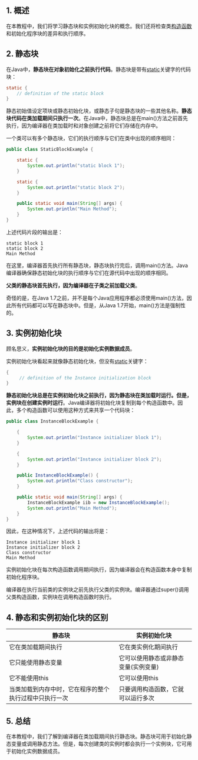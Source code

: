 ## 1. 概述

在本教程中，我们将学习静态块和实例初始化块的概念。我们还将检查类[构造函数](https://www.baeldung.com/java-constructors)和初始化程序块的差异和执行顺序。

## 2. 静态块

在Java中，**静态块在对象初始化之前执行代码**。静态块是带有[static](https://www.baeldung.com/java-static)关键字的代码块：

```java
static {
    // definition of the static block
}
```

静态初始值设定项块或静态初始化块，或静态子句是静态块的一些其他名称。**静态块代码在类加载期间只执行一次**。在Java中，静态块总是在main()方法之前首先执行，因为编译器在类加载时和对象创建之前将它们存储在内存中。

一个类可以有多个静态块，它们的执行顺序与它们在类中出现的顺序相同：

```java
public class StaticBlockExample {

    static {
        System.out.println("static block 1");
    }

    static {
        System.out.println("static block 2");
    }

    public static void main(String[] args) {
        System.out.println("Main Method");
    }
}
```

上述代码片段的输出是：

```shell
static block 1
static block 2
Main Method
```

在这里，编译器首先执行所有静态块，静态块执行完后，调用main()方法。Java编译器确保静态初始化块的执行顺序与它们在源代码中出现的顺序相同。

**父类的静态块首先执行，因为编译器在子类之前加载父类**。

奇怪的是，在Java 1.7之前，并不是每个Java应用程序都必须使用main()方法，因此所有代码都可以写在静态块中。但是，从Java 1.7开始，main()方法是强制性的。

## 3. 实例初始化块

顾名思义，**实例初始化块的目的是初始化实例数据成员**。

实例初始化块看起来就像静态初始化块，但没有[static](https://www.baeldung.com/java-static)关键字：

```java
{
     // definition of the Instance initialization block
}
```

**静态初始化块总是在实例初始化块之前执行，因为静态块在类加载时运行。但是，实例块在创建实例时运行**。Java编译器将初始化块复制到每个构造函数中。因此，多个构造函数可以使用这种方式来共享一个代码块：

```java
public class InstanceBlockExample {

    {
        System.out.println("Instance initializer block 1");
    }

    {
        System.out.println("Instance initializer block 2");
    }

    public InstanceBlockExample() {
        System.out.println("Class constructor");
    }

    public static void main(String[] args) {
        InstanceBlockExample iib = new InstanceBlockExample();
        System.out.println("Main Method");
    }
}
```

因此，在这种情况下，上述代码的输出将是：

```shell
Instance initializer block 1
Instance initializer block 2
Class constructor
Main Method
```

实例初始化块在每次构造函数调用期间执行，因为编译器会在构造函数本身中复制初始化程序块。

编译器在执行当前类的实例块之前先执行父类的实例块。编译器通过super()调用父类构造函数，实例块在调用构造函数时执行。

## 4. 静态和实例初始化块的区别

| 静态块                         | 实例初始化块              |
|-----------------------------|---------------------|
| 它在类加载期间执行                   | 它在类实例化期间执行          |
| 它只能使用静态变量                   | 它可以使用静态或非静态变量(实例变量) |
| 它不能使用this                   | 它可以使用this           |
| 当类加载到内存中时，它在程序的整个执行过程中只执行一次 | 只要调用构造函数，它就可以运行多次   |

## 5. 总结

在本教程中，我们了解到编译器在类加载期间执行静态块。静态块可用于初始化静态变量或调用静态方法。但是，每次创建类的实例时都会执行一个实例块，它可用于初始化实例数据成员。